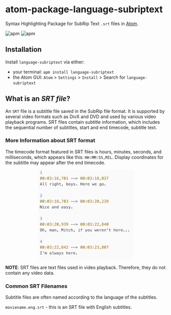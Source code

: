 # atom-package-language-subriptext

Syntax Highlighting Package for SubRip Text `.srt` files in [Atom](https://atom.io).

![apm](https://img.shields.io/apm/v/language-subriptext.svg)
![apm](https://img.shields.io/apm/dm/language-subriptext.svg)

## Installation

Install `language-subriptext` via either:
-   your terminal: `apm install language-subriptext`
-   the Atom GUI: `Atom` > `Settings` > `Install` > Search for `language-subriptext`

## What is an *SRT file*?

An `SRT` file is a subtitle file saved in the SubRip file format. It is supported by several video formats such as DivX and DVD and used by various video playback programs. SRT files contain subtitle information, which includes the sequential number of subtitles, start and end timecode, subtitle text.

### More Information about SRT format

The timecode format featured in SRT files is hours, minutes, seconds, and milliseconds, which appears like this: `HH:MM:SS,MIL`. Display coordinates for the subtitle may appear after the end timecode.

<p align="center"><img src="images/sample.png" width=300px height=280px alt="sample"></p>

**NOTE**: SRT files are text files used in video playback. Therefore, they do not contain any video data.

### Common SRT Filenames

Subtitle files are often named according to the language of the subtitles.

`moviename.eng.srt` - this is an SRT file with English subtitles.
